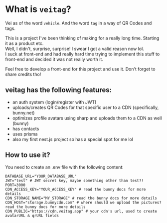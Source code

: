 # What is `veitag`?

Vei as of the word `vehicle`. And the word `tag` in a way of QR Codes and tags.

This is a project I've been thinking of making for a really long time.
Starting it as a product etc.\
Well, I didn't, surprise, surprise! I swear I got a valid reason now lol.\
I suck at front-end and had really hard time trying to implement this stuff to front-end and decided it was not really worth it.

Feel free to develop a front-end for this project and use it.
Don't forget to share credits tho!

## veitag has the following features:
- an auth system (login/register with JWT)
- uploads/creates QR Codes for that specific user to a CDN (specifically, bunny.net)
- optimizes profile avatars using sharp and uploads them to a CDN as well (bunny)
- has contacts
- uses prisma
- also my first nest.js project so has a special spot for me lol

## How to use it?

You need to create an .env file with the following content:
```env
DATABASE_URL="YOUR_DATABASE_URL"
JWT="test" # JWT secret key, maybe something other than test?!
PORT=3000
CDN_ACCESS_KEY="YOUR_ACCESS_KEY" # read the bunny docs for more details
CDN_STORAGE_NAME="MY_STORAGE" # read the bunny docs for more details
CDN_HOST="storage.bunnycdn.com" # where should we upload the pictures? read the bunny docs for more details
CDN_PUBLIC="https://cdn.veitag.app" # your cdn's url, used to create avatarURL & qrURL fields
```